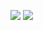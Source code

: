 

<a href="https://www.instagram.com/zzakjista/" target="_blank"><img src="https://img.shields.io/badge/instagram-E4405F?style=for-the-badge&logo=appveyor&logoColor=000000"/></a>
<img src="https://img.shields.io/badge/Python-3766AB?style=flat-square&logo=Python&logoColor=white"/>
